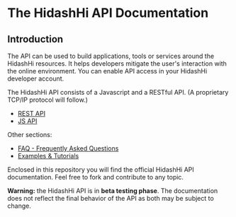 # The HidashHi API Documentation

## Introduction

The API can be used to build applications, tools or services around the HidashHi resources. It helps developers mitigate the user's interaction with the online environment. You can enable API access in your HidashHi developer account.  
  
The HidashHi API consists of a Javascript and a RESTful API. (A proprietary TCP/IP protocol will follow.)

- [REST API](api/rest/README.md)
- [JS API](api/js/README.md)

Other sections:  

- [FAQ - Frequently Asked Questions](faq.md)
- [Examples & Tutorials](samples_and_how_tos.md)

Enclosed in this repository you will find the official HidashHi API documentation. Feel free to fork and contribute to any topic.

**Warning:** the HidashHi API is in **beta testing phase**. The documentation does not reflect the final behavior of the API as both may be subject to change.

